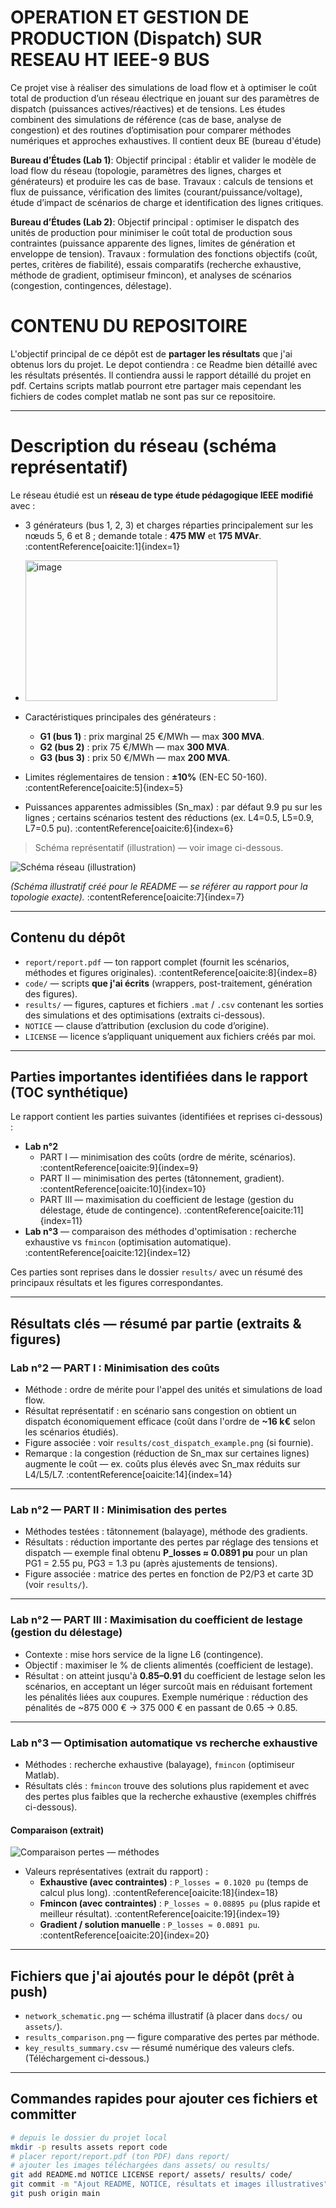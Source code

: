 # OPERATION ET GESTION DE PRODUCTION (Dispatch) SUR RESEAU HT IEEE-9 BUS

Ce projet vise à réaliser des simulations de load flow et à optimiser le coût total de production d’un réseau électrique en jouant sur des paramètres de dispatch (puissances actives/réactives) et de tensions. Les études combinent des simulations de référence (cas de base, analyse de congestion) et des routines d’optimisation pour comparer méthodes numériques et approches exhaustives. Il contient deux BE (bureau d'étude) 

**Bureau d’Études (Lab 1)**:
Objectif principal : établir et valider le modèle de load flow du réseau (topologie, paramètres des lignes, charges et générateurs) et produire les cas de base. 
Travaux : calculs de tensions et flux de puissance, vérification des limites (courant/puissance/voltage), étude d’impact de scénarios de charge et identification des lignes critiques.

**Bureau d’Études (Lab 2)**:
Objectif principal : optimiser le dispatch des unités de production pour minimiser le coût total de production sous contraintes (puissance apparente des lignes, limites de génération et enveloppe de tension).
Travaux : formulation des fonctions objectifs (coût, pertes, critères de fiabilité), essais comparatifs (recherche exhaustive, méthode de gradient, optimiseur fmincon), et analyses de scénarios (congestion, contingences, délestage).


# CONTENU DU REPOSITOIRE

L'objectif principal de ce dépôt est de **partager les résultats** que j'ai obtenus lors du projet.
Le depot contiendra : ce Readme bien détaillé avec les résultats présentés. Il contiendra aussi le rapport détaillé du projet en pdf. 
Certains scripts matlab pourront etre partager mais cependant les fichiers de codes complet matlab ne sont pas sur ce repositoire.



---

# Description du réseau (schéma représentatif)
Le réseau étudié est un **réseau de type étude pédagogique IEEE modifié** avec :
- 3 générateurs (bus 1, 2, 3) et charges réparties principalement sur les nœuds 5, 6 et 8 ; demande totale : **475 MW** et **175 MVAr**. :contentReference[oaicite:1]{index=1}
- <img width="403" height="225" alt="image" src="https://github.com/user-attachments/assets/d08c0b16-4a7d-4438-8ee8-9f791f077c76" />

- Caractéristiques principales des générateurs :
  - **G1 (bus 1)** : prix marginal 25 €/MWh — max **300 MVA**.  
  - **G2 (bus 2)** : prix 75 €/MWh — max **300 MVA**.  
  - **G3 (bus 3)** : prix 50 €/MWh — max **200 MVA**.  
- Limites réglementaires de tension : **±10%** (EN-EC 50-160). :contentReference[oaicite:5]{index=5}  
- Puissances apparentes admissibles (Sn_max) : par défaut 9.9 pu sur les lignes ; certains scénarios testent des réductions (ex. L4=0.5, L5=0.9, L7=0.5 pu). :contentReference[oaicite:6]{index=6}

> Schéma représentatif (illustration) — voir image ci-dessous.

![Schéma réseau (illustration)](sandbox:/mnt/data/network_schematic.png)

*(Schéma illustratif créé pour le README — se référer au rapport pour la topologie exacte).* :contentReference[oaicite:7]{index=7}

---

## Contenu du dépôt
- `report/report.pdf` — ton rapport complet (fournit les scénarios, méthodes et figures originales). :contentReference[oaicite:8]{index=8}  
- `code/` — scripts **que j'ai écrits** (wrappers, post-traitement, génération des figures).  
- `results/` — figures, captures et fichiers `.mat` / `.csv` contenant les sorties des simulations et des optimisations (extraits ci-dessous).  
- `NOTICE` — clause d’attribution (exclusion du code d’origine).  
- `LICENSE` — licence s’appliquant uniquement aux fichiers créés par moi.

---

## Parties importantes identifiées dans le rapport (TOC synthétique)
Le rapport contient les parties suivantes (identifiées et reprises ci-dessous) :  
- **Lab n°2**  
  - PART I — minimisation des coûts (ordre de mérite, scénarios). :contentReference[oaicite:9]{index=9}  
  - PART II — minimisation des pertes (tâtonnement, gradient). :contentReference[oaicite:10]{index=10}  
  - PART III — maximisation du coefficient de lestage (gestion du délestage, étude de contingence). :contentReference[oaicite:11]{index=11}  
- **Lab n°3** — comparaison des méthodes d'optimisation : recherche exhaustive vs `fmincon` (optimisation automatique). :contentReference[oaicite:12]{index=12}

Ces parties sont reprises dans le dossier `results/` avec un résumé des principaux résultats et les figures correspondantes.

---

## Résultats clés — résumé par partie (extraits & figures)

### Lab n°2 — PART I : Minimisation des coûts
- Méthode : ordre de mérite pour l'appel des unités et simulations de load flow.  
- Résultat représentatif : en scénario sans congestion on obtient un dispatch économiquement efficace (coût dans l'ordre de **~16 k€** selon les scénarios étudiés).   
- Figure associée : voir `results/cost_dispatch_example.png` (si fournie).  
- Remarque : la congestion (réduction de Sn_max sur certaines lignes) augmente le coût — ex. coûts plus élevés avec Sn_max réduits sur L4/L5/L7. :contentReference[oaicite:14]{index=14}

---

### Lab n°2 — PART II : Minimisation des pertes
- Méthodes testées : tâtonnement (balayage), méthode des gradients.  
- Résultats : réduction importante des pertes par réglage des tensions et dispatch — exemple final obtenu **P_losses ≈ 0.0891 pu** pour un plan PG1 = 2.55 pu, PG3 = 1.3 pu (après ajustements de tensions).   
- Figure associée : matrice des pertes en fonction de P2/P3 et carte 3D (voir `results/`).

---

### Lab n°2 — PART III : Maximisation du coefficient de lestage (gestion du délestage)
- Contexte : mise hors service de la ligne L6 (contingence).  
- Objectif : maximiser le % de clients alimentés (coefficient de lestage).  
- Résultat : on atteint jusqu'à **0.85–0.91** du coefficient de lestage selon les scénarios, en acceptant un léger surcoût mais en réduisant fortement les pénalités liées aux coupures. Exemple numérique : réduction des pénalités de ~875 000 € → 375 000 € en passant de 0.65 → 0.85. 

---

### Lab n°3 — Optimisation automatique vs recherche exhaustive
- Méthodes : recherche exhaustive (balayage), `fmincon` (optimiseur Matlab).  
- Résultats clés : `fmincon` trouve des solutions plus rapidement et avec des pertes plus faibles que la recherche exhaustive (exemples chiffrés ci-dessous). 

#### Comparaison (extrait)
![Comparaison pertes — méthodes](sandbox:/mnt/data/results_comparison.png)

- Valeurs représentatives (extrait du rapport) :
  - **Exhaustive (avec contraintes)** : `P_losses = 0.1020 pu` (temps de calcul plus long). :contentReference[oaicite:18]{index=18}  
  - **Fmincon (avec contraintes)** : `P_losses ≈ 0.08895 pu` (plus rapide et meilleur résultat). :contentReference[oaicite:19]{index=19}  
  - **Gradient / solution manuelle** : `P_losses ≈ 0.0891 pu`. :contentReference[oaicite:20]{index=20}

---

## Fichiers que j'ai ajoutés pour le dépôt (prêt à push)
- `network_schematic.png` — schéma illustratif (à placer dans `docs/` ou `assets/`).  
- `results_comparison.png` — figure comparative des pertes par méthode.  
- `key_results_summary.csv` — résumé numérique des valeurs clefs.  
(Téléchargement ci-dessous.)

---

## Commandes rapides pour ajouter ces fichiers et committer
```bash
# depuis le dossier du projet local
mkdir -p results assets report code
# placer report/report.pdf (ton PDF) dans report/
# ajouter les images téléchargées dans assets/ ou results/
git add README.md NOTICE LICENSE report/ assets/ results/ code/
git commit -m "Ajout README, NOTICE, résultats et images illustratives"
git push origin main
